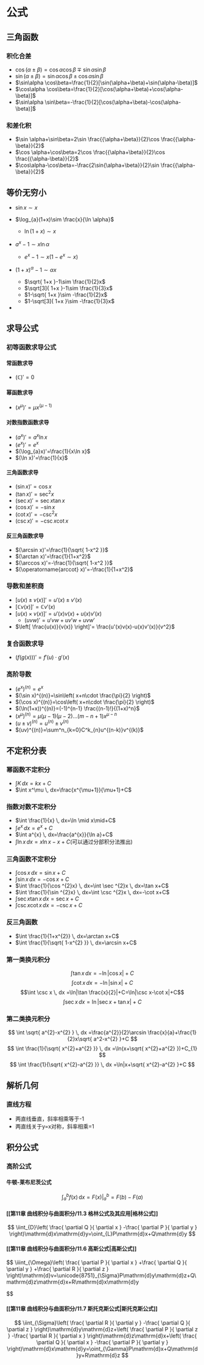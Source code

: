 # 公式

## 三角函数

### 积化合差

- $\cos(\alpha\pm\beta)=\cos\alpha \cos\beta\mp\sin\alpha \sin\beta$
- $\sin(\alpha \pm\beta)=\sin\alpha \cos\beta \pm \cos\alpha \sin\beta$
- $\sin\alpha \cos\beta=\frac{1}{2}[\sin(\alpha+\beta)+\sin(\alpha-\beta)]$
- $\cos\alpha \cos\beta=\frac{1}{2}[\cos(\alpha+\beta)+\cos(\alpha-\beta)]$
- $\sin\alpha \sin\beta=-\frac{1}{2}[\cos(\alpha+\beta)-\cos(\alpha-\beta)]$

### 和差化积

- $\sin \alpha+\sin\beta=2\sin \frac{{\alpha+\beta}}{2}\cos \frac{{\alpha-\beta}}{2}$
- $\cos \alpha+\cos\beta=2\cos \frac{{\alpha+\beta}}{2}\cos \frac{{\alpha-\beta}}{2}$
- $\cos\alpha-\cos\beta=-\frac{2\sin{\alpha+\beta}}{2}\sin \frac{{\alpha-\beta}}{2}$

## 等价无穷小

- $\sin x\sim x$

- $\log_{a}(1+x)\sim \frac{x}{\ln \alpha}$
  - $\ln(1+x)\sim x$
- $a^x-1\sim x\ln \alpha$
  - $e^x-1\sim x(1-e^x\sim x)$
- $(1+x)^\alpha-1\sim\alpha x$
  - $\sqrt{ 1+x }-1\sim \frac{1}{2}x$
  - $\sqrt[3]{ 1+x }-1\sim \frac{1}{3}x$
  - $1-\sqrt{ 1+x }\sim -\frac{1}{2}x$
  - $1-\sqrt[3]{ 1+x }\sim -\frac{1}{3}x$
-

## 求导公式

### 初等函数求导公式

#### 常函数求导

- $(\mathbb{C})'=0$

#### 幂函数求导

- $(x^\mu)'=\mu x^(\mu-1)$

#### 对数指数函数求导

- $(a^x)'=a^x\ln x$
- $(e^x)'=e^x$
- $(\log_{a}x)'=\frac{1}{x\ln x}$
- $(\ln x)'=\frac{1}{x}$

#### 三角函数求导

- $(\sin x)'=\cos x$
- $(\tan x)'=\sec^2x$
- $(\sec x)'=\sec x\tan x$
- $(\cos x)'=-\sin x$
- $(\cot x)'=-\csc^2x$
- $(\csc x)'=-\csc x\cot x$

#### 反三角函数求导

- $(\arcsin x)'=\frac{1}{\sqrt{ 1-x^2 }}$
- $(\arctan x)'=\frac{1}{1+x^2}$
- $(\arccos x)'=-\frac{1}{\sqrt{ 1-x^2 }}$
- $(\operatorname{arccot} x)'=-\frac{1}{1+x^2}$

### 导数和差积商

- $[u(x)\pm v(x)]'=u'(x)\pm v'(x)$
- $[\mathbb{C}v(x)]'=\mathbb{C}v'(x)$
- $[u(x)\times v(x)]'=u'(x)v(x)+u(x)v'(x)$
  - $(uvw)'=u'vw+uv'w+uvw'$
- $\left[ \frac{u(x)}{v(x)} \right]'= \frac{u'(x)v(x)-u(x)v'(x)}{v^2}$

### 复合函数求导

- $(f(g(x)))'=f'(u)\cdot g'(x)$

### 高阶导数

- $(e^x)^{(n)}=e^x$
- $(\sin x)^{(n)}=\sin\left( x+n\cdot \frac{\pi}{2} \right)$
- $(\cos x)^{(n)}=\cos\left( x+n\cdot \frac{\pi}{2} \right)$
- $(\ln(1+x))^{(n)}=(-1)^{n-1} \frac{(n-1)!}{(1+x)^n}$
- $(x^\mu)^{(n)}=\mu(\mu-1)(\mu-2)\dots(m-n+1)x^{\mu-n}$
- $(u\pm v)^{(n)}=u^{(n)}\pm v^{(n)}$
- $(uv)^{(n)}=\sum^n_{k=0}C^k_{n}u^{(n-k)}v^{(k)}$

## 不定积分表

### 幂函数不定积分

- $\int K \, dx=kx+C$
- $\int x^\mu \, dx=\frac{x^{\mu+1}}{\mu+1}+C$

### 指数对数不定积分

- $\int \frac{1}{x} \, dx=\ln \mid x\mid+C$
- $\int e^{x} \, dx=e^{x}+C$
- $\int a^{x} \, dx=\frac{a^{x}}{\ln a}+C$
- $\int \ln x \, dx=x\ln x-x+C$(可以通过分部积分法推出)

### 三角函数不定积分

- $\int \cos x \, dx=\sin x+C$
- $\int \sin x \, dx=-\cos x+C$
- $\int \frac{1}{\cos ^{2}x} \, dx=\int \sec ^{2}x \, dx=\tan x+C$  
- $\int \frac{1}{\sin ^{2}x} \, dx=\int \csc ^{2}x \, dx=-\cot x+C$
- $\int \sec x\tan x \, dx=\sec x+C$
- $\int \csc x\cot x \, dx=-\csc x+C$

### 反三角函数

- $\int \frac{1}{1+x^{2}} \, dx=\arctan x+C$
- $\int \frac{1}{\sqrt{ 1-x^{2} }} \, dx=\arcsin x+C$

### 第一类换元积分

$$\int \tan x \, dx =-\ln|\cos x|+C$$
$$\int \cot x \, dx =-\ln|\sin  x|+C$$
$$\int \csc x \, dx =\ln|\tan \frac{x}{2}|+C=\ln|\csc x-\cot x|+C$$
$$\int \sec x \, dx =\ln|\sec x+\tan x|+C$$

### 第二类换元积分

$$
\int \sqrt{ a^{2}-x^{2} } \, dx =\frac{a^{2}}{2}\arcsin \frac{x}{a}+\frac{1}{2}x\sqrt{ a^2-x^{2} }+C
$$
$$
\int \frac{1}{\sqrt{ x^{2}+a^{2} }} \, dx =\ln(x+\sqrt{ x^{2}+a^{2} })+C_{1}
$$
$$
\int \frac{1}{\sqrt{ x^{2}-a^{2} }} \, dx =\ln|x+\sqrt{ x^{2}-a^{2} }+C
$$

## 解析几何

### 直线方程

- 两直线垂直，斜率相乘等于-1
- 两直线关于y=x对称，斜率相乘=1

## 积分公式

### 高阶公式

#### 牛顿-莱布尼茨公式

$$
\int_{a}^{b} f(x) \, \mathrm{d}x =\left.F(x)\right|_{a}^{b}=F(b)-F(a)
$$

#### [[第11章 曲线积分与曲面积分/11.3 格林公式及其应用|格林公式]]

$$
\iint_{D}\left( \frac{ \partial Q }{ \partial x } -\frac{ \partial P }{ \partial y }  \right)\mathrm{d}x\mathrm{d}y=\oint_{L}P\mathrm{d}x+Q\mathrm{d}y
$$

#### [[第11章 曲线积分与曲面积分/11.6 高斯公式|高斯公式]]

$$
\iiint_{\Omega}\left( \frac{ \partial P }{ \partial x } +\frac{ \partial Q }{ \partial y } +\frac{ \partial R }{ \partial z }  \right)\mathrm{d}v=\unicode{8751}_{\Sigma}P\mathrm{d}y\mathrm{d}z+Q\mathrm{d}z\mathrm{d}x+R\mathrm{d}x\mathrm{d}y

$$

#### [[第11章 曲线积分与曲面积分/11.7 斯托克斯公式|斯托克斯公式]]

$$
\iint_{\Sigma}\left( \frac{ \partial R }{ \partial y } -\frac{ \partial Q }{ \partial z }  \right)\mathrm{d}y\mathrm{d}z+\left( \frac{ \partial P }{ \partial z } -\frac{ \partial R }{ \partial x }  \right)\mathrm{d}z\mathrm{d}x+\left( \frac{ \partial Q }{ \partial x } -\frac{ \partial P }{ \partial y }  \right)\mathrm{d}x\mathrm{d}y=\oint_{\Gamma}P\mathrm{d}x+Q\mathrm{d}y+R\mathrm{d}z
$$
